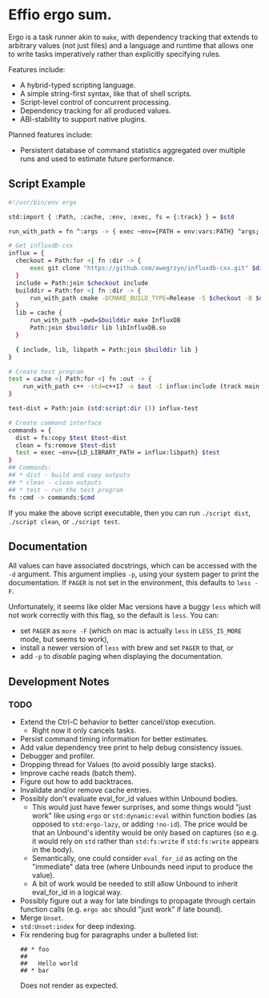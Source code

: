 # Effio ergo sum.

Ergo is a task runner akin to `make`, with dependency tracking that
extends to arbitrary values (not just files) and a language and runtime that
allows one to write tasks imperatively rather than explicitly specifying rules.

Features include:
* A hybrid-typed scripting language.
* A simple string-first syntax, like that of shell scripts.
* Script-level control of concurrent processing.
* Dependency tracking for all produced values.
* ABI-stability to support native plugins.

Planned features include:
* Persistent database of command statistics aggregated over multiple runs and
used to estimate future performance.

## Script Example

```sh
#!/usr/bin/env ergo

std:import { :Path, :cache, :env, :exec, fs = {:track} } = $std

run_with_path = fn ^:args -> { exec ~env={PATH = env:vars:PATH} ^args; () }

# Get influxdb-cxx
influx = {
  checkout = Path:for <| fn :dir -> {
      exec git clone "https://github.com/awegrzyn/influxdb-cxx.git" $dir
  }
  include = Path:join $checkout include
  builddir = Path:for <| fn :dir -> {
      run_with_path cmake -DCMAKE_BUILD_TYPE=Release -S $checkout -B $dir
  }
  lib = cache {
      run_with_path ~pwd=$builddir make InfluxDB
      Path:join $builddir lib libInfluxDB.so
  }

  { include, lib, libpath = Path:join $builddir lib }
}

# Create test program
test = cache <| Path:for <| fn :out -> {
    run_with_path c++ -std=c++17 -o $out -I influx:include (track main.cpp) influx:lib
}

test-dist = Path:join (std:script:dir ()) influx-test

# Create command interface
commands = {
  dist = fs:copy $test $test-dist
  clean = fs:remove $test-dist
  test = exec ~env={LD_LIBRARY_PATH = influx:libpath} $test
}
## Commands:
## * dist - build and copy outputs
## * clean - clean outputs
## * test - run the test program
fn :cmd -> commands:$cmd
```

If you make the above script executable, then you can run `./script dist`,
`./script clean`, or `./script test`.

## Documentation
All values can have associated docstrings, which can be accessed with the `-d`
argument. This argument implies `-p`, using your system pager to print the
documentation. If `PAGER` is not set in the environment, this defaults to `less
-F`.

Unfortunately, it seems like older Mac versions have a buggy `less` which will
not work correctly with this flag, so the default is `less`. You can:
* set `PAGER` as `more -F` (which on mac is actually `less` in `LESS_IS_MORE` mode, but seems
  to work),
* install a newer version of `less` with brew and set `PAGER` to that, or
* add `-p` to _disable_ paging when displaying the documentation.

## Development Notes

### TODO
* Extend the Ctrl-C behavior to better cancel/stop execution.
  * Right now it only cancels tasks.
* Persist command timing information for better estimates.
* Add value dependency tree print to help debug consistency issues.
* Debugger and profiler.
* Dropping thread for Values (to avoid possibly large stacks).
* Improve cache reads (batch them).
* Figure out how to add backtraces.
* Invalidate and/or remove cache entries.
* Possibly don't evaluate eval_for_id values within Unbound bodies.
  * This would just have fewer surprises, and some things would "just work" like
    using `ergo` or `std:dynamic:eval` within function bodies (as opposed to
    `std:ergo-lazy`, or adding `!no-id`). The price would be that an Unbound's
    identity would be only based on captures (so e.g. it would rely on `std`
    rather than `std:fs:write` if `std:fs:write` appears in the body).
  * Semantically, one could consider `eval_for_id` as acting on the "immediate"
    data tree (where Unbounds need input to produce the value).
  * A bit of work would be needed to still allow Unbound to inherit eval_for_id
    in a logical way.
* Possibly figure out a way for late bindings to propagate through certain
  function calls (e.g. `ergo abc` should "just work" if late bound).
* Merge `Unset`.
* `std:Unset:index` for deep indexing.
* Fix rendering bug for paragraphs under a bulleted list:
  ```
  ## * foo
  ## 
  ##   Hello world
  ## * bar
  ```
  Does not render as expected.
